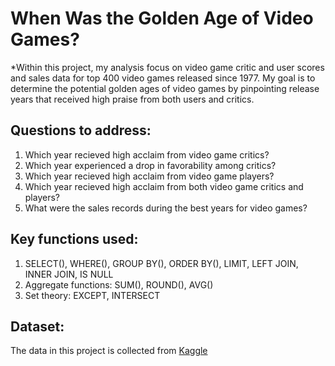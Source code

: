 # When Was the Golden Age of Video Games?
*Within this project, my analysis focus on video game critic and user scores and sales data for top 400 video games released since 1977. My goal is to determine the potential golden ages of video games by pinpointing release years that received high praise from both users and critics. 
## Questions to address:
1. Which year recieved high acclaim from video game critics?
2. Which year experienced a drop in favorability among critics?
3. Which year recieved high acclaim from video game players?
4. Which year recieved high acclaim from both video game critics and players?
6. What were the sales records during the best years for video games?
## Key functions used:
1. SELECT(), WHERE(), GROUP BY(), ORDER BY(), LIMIT, LEFT JOIN, INNER JOIN, IS NULL
2. Aggregate functions: SUM(), ROUND(), AVG()
3. Set theory: EXCEPT, INTERSECT
## Dataset:
The data in this project is collected from [Kaggle](https://www.kaggle.com/datasets/holmjason2/videogamedata)
